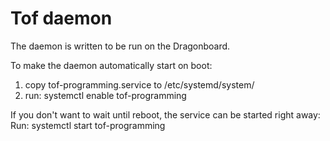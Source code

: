 # Tof daemon

The daemon is written to be run on the Dragonboard.

To make the daemon automatically start on boot:

1. copy tof-programming.service to /etc/systemd/system/
2. run:
systemctl enable tof-programming

If you don't want to wait until reboot, the service can be started right away:
Run:
systemctl start tof-programming

